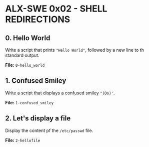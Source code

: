 # ALX-SWE 0x02 - SHELL REDIRECTIONS

## 0. Hello World
Write a script that prints `"Hello World"`, followed by a new line to th standard output.

**File:** `0-hello_world`

## 1. Confused Smiley
Write a script that displays a confused smiley `"(Ôo)'`.

**File:** `1-confused_smiley`

## 2. Let's display a file
Display the content pf the `/etc/passwd` file.

**File:** `2-hellofile`

